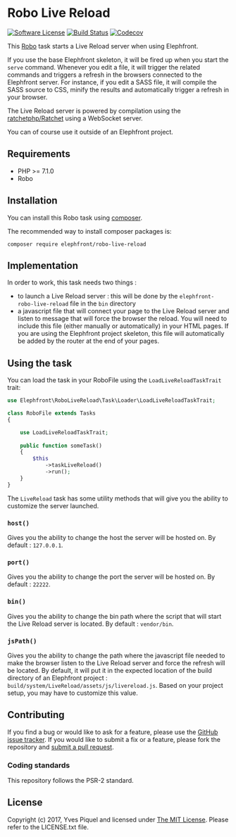 # Robo Live Reload

[![Software License](https://img.shields.io/badge/license-MIT-brightgreen.svg?branch=master)](LICENSE.txt)
[![Build Status](https://travis-ci.org/elephfront/robo-live-reload.svg?branch=master)](https://travis-ci.org/elephfront/robo-live-reload)
[![Codecov](https://img.shields.io/codecov/c/github/elephfront/robo-live-reload.svg)](https://github.com/elephfront/robo-live-reload)

This [Robo](https://github.com/consolidation/robo) task starts a Live Reload server when using Elephfront.

If you use the base Elephfront skeleton, it will be fired up when you start the `serve` command. Whenever you edit a file, it will trigger the related commands and triggers a refresh in the browsers connected to the Elephfront server. For instance, if you edit a SASS file, it will compile the SASS source to CSS, minify the results and automatically trigger a refresh in your browser.

The Live Reload server is powered by compilation using the [ratchetphp/Ratchet](https://github.com/ratchetphp/Ratchet) using a WebSocket server.

You can of course use it outside of an Elephfront project. 

## Requirements

- PHP >= 7.1.0
- Robo

## Installation

You can install this Robo task using [composer](http://getcomposer.org).

The recommended way to install composer packages is:

```
composer require elephfront/robo-live-reload
```

## Implementation

In order to work, this task needs two things : 

- to launch a Live Reload server : this will be done by the `elephfront-robo-live-reload` file in the `bin` directory
- a javascript file that will connect your page to the Live Reload server and listen to message that will force the browser the reload. You will need to include this file (either manually or automatically) in your HTML pages. If you are using the Elephfront project skeleton, this file will automatically be added by the router at the end of your pages.

## Using the task

You can load the task in your RoboFile using the `LoadLiveReloadTaskTrait` trait:

```php
use Elephfront\RoboLiveReload\Task\Loader\LoadLiveReloadTaskTrait;

class RoboFile extends Tasks
{

    use LoadLiveReloadTaskTrait;
    
    public function someTask()
    {
        $this
            ->taskLiveReload()
            ->run();
    }
}
```

The `LiveReload` task has some utility methods that will give you the ability to customize the server launched.

### `host()`

Gives you the ability to change the host the server will be hosted on. By default : `127.0.0.1`.

### `port()`

Gives you the ability to change the port the server will be hosted on. By default : `22222`.

### `bin()`

Gives you the ability to change the bin path where the script that will start the Live Reload server is located. By default : `vendor/bin`.

### `jsPath()`

Gives you the ability to change the path where the javascript file needed to make the browser listen to the Live Reload server and force the refresh will be located. By default, it will put it in the expected location of the build directory of an Elephfront project : `build/system/LiveReload/assets/js/livereload.js`. Based on your project setup, you may have to customize this value.

## Contributing

If you find a bug or would like to ask for a feature, please use the [GitHub issue tracker](https://github.com/Elephfront/robo-live-reload/issues).
If you would like to submit a fix or a feature, please fork the repository and [submit a pull request](https://github.com/Elephfront/robo-live-reload/pulls).

### Coding standards

This repository follows the PSR-2 standard. 

## License

Copyright (c) 2017, Yves Piquel and licensed under [The MIT License](http://opensource.org/licenses/mit-license.php).
Please refer to the LICENSE.txt file.

